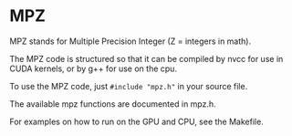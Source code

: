MPZ
===

MPZ stands for Multiple Precision Integer (Z = integers in math).

The MPZ code is structured so that it can be compiled by nvcc for
use in CUDA kernels, or by g++ for use on the cpu.

To use the MPZ code, just `#include "mpz.h"` in your source file.

The available mpz functions are documented in mpz.h.

For examples on how to run on the GPU and CPU, see the Makefile.
